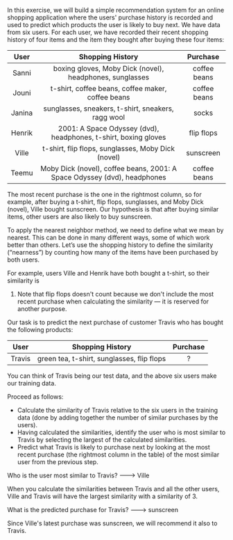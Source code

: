 In this exercise, we will build a simple recommendation system for an online shopping application where the users' purchase history is recorded 
and used to predict which products the user is likely to buy next.
We have data from six users. 
For each user, we have recorded their recent shopping history of four items and the item they bought after buying these four items:

|User       |           Shopping History                                                 |                Purchase           |
| :-------: | :------------------------------------------------------------------------: | :-------------------------------: |
|   Sanni   |         boxing gloves,	Moby Dick (novel),	headphones,	sunglasses             |                coffee beans       | 
|   Jouni   |         t-shirt,	coffee beans,	coffee maker,	coffee beans                   |                coffee beans       | 
|   Janina   |         sunglasses,	sneakers,	t-shirt,	sneakers,	ragg wool                  |                socks       | 
|  Henrik	   |         2001: A Space Odyssey (dvd),	headphones,	t-shirt,	boxing gloves    |                flip flops       | 
|   Ville	   |         t-shirt,	flip flops,	sunglasses,	Moby Dick (novel)	               |                sunscreen      | 
|   Teemu		   |         Moby Dick (novel),	coffee beans,	2001: A Space Odyssey (dvd),	headphones	 |      coffee beans      | 
	                                 	                            

The most recent purchase is the one in the rightmost column, so for example, after buying a t-shirt, flip flops, sunglasses, 
and Moby Dick (novel), Ville bought sunscreen. Our hypothesis is that after buying similar items, other users are also likely to buy sunscreen.

To apply the nearest neighbor method, we need to define what we mean by nearest. 
This can be done in many different ways, some of which work better than others. 
Let’s use the shopping history to define the similarity (“nearness”) by counting how many of the items have been purchased by both users.

For example, users Ville and Henrik have both bought a t-shirt, so their similarity is 
1. Note that flip flops doesn't count because we don't include the most recent purchase when calculating the similarity — it is reserved for another purpose.

Our task is to predict the next purchase of customer Travis who has bought the following products:

|User       |           Shopping History                                                 |                Purchase           |
| :-------: | :------------------------------------------------------------------------: | :-------------------------------: |
|   Travis  |         green tea,	t-shirt,	sunglasses,	flip flops             |                ?       | 

You can think of Travis being our test data, and the above six users make our training data.

Proceed as follows:
 - Calculate the similarity of Travis relative to the six users in the training data 
   (done by adding together the number of similar purchases by the users).
 - Having calculated the similarities, identify the user who is most similar to Travis by selecting the largest of the calculated similarities.
 - Predict what Travis is likely to purchase next by looking at the most recent purchase (the rightmost column in the table) of the most similar user from the previous step.
 
Who is the user most similar to Travis?  ---> Ville

When you calculate the similarities between Travis and all the other users,
Ville and Travis will have the largest similarity with a similarity of 3.

What is the predicted purchase for Travis? ---> sunscreen

Since Ville's latest purchase was sunscreen, we will recommend it also to Travis.
